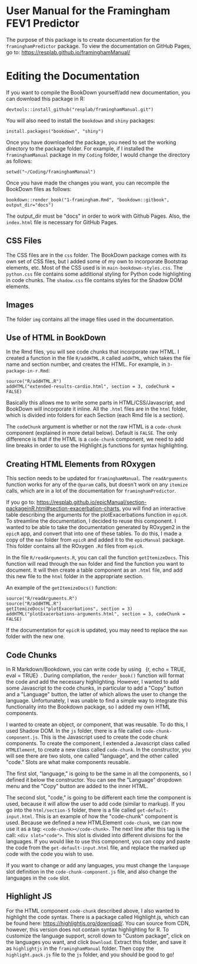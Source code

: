 # User Manual for the Framingham FEV1 Predictor

The purpose of this package is to create documentation for the `framinghamPredictor` package. To view the documentation on GitHub Pages, go to: https://resplab.github.io/framinghamManual/

# Editing the Documentation

If you want to compile the BookDown yourself/add new documentation, you can download this package in R:

```
devtools::install_github("resplab/framinghamManual.git")
```

You will also need to install the `bookdown` and `shiny` packages:

```
install.packages("bookdown", "shiny")
```

Once you have downloaded the package, you need to set the working directory to the package folder. For example, if I installed the `framinghamManual` package in my `Coding` folder, I would change the directory as follows:

```
setwd("~/Coding/framinghamManual")
```
Once you have made the changes you want, you can recompile the BookDown files as follows:

```
bookdown::render_book("1-framingham.Rmd", "bookdown::gitbook", output_dir="docs")
```

The output_dir must be "docs" in order to work with Github Pages. Also, the `index.html` file is necessary for GitHub Pages.

## CSS Files

The CSS files are in the `css` folder. The BookDown package comes with its own set of CSS files, but I added some of my own to incorporate Bootstrap elements, etc. Most of the CSS used is in `main-bookdown-styles.css`. The `python.css` file contains some additional styling for Python code highlighting in code chunks. The `shadow.css` file contains styles for the Shadow DOM elements.

## Images

The folder `img` contains all the image files used in the documentation.

## Use of HTML in BookDown

In the Rmd files, you will see code chunks that incorporate raw HTML. I created a function in the file `R/addHTML.R` called `addHTML`, which takes the file name and section number, and creates the HTML. For example, in `3-package-in-r.Rmd`:

```
source("R/addHTML.R")
addHTML("extended-results-cardio.html", section = 3, codeChunk = FALSE)
```

Basically this allows me to write some parts in HTML/CSS/Javascript, and BookDown will incorporate it inline. All the `.html` files are in the `html` folder, which is divided into folders for each Section (each Rmd file is a section).

The `codeChunk` argument is whether or not the raw HTML is a `code-chunk` component (explained in more detail below). Default is `FALSE`. The only difference is that if the HTML is a `code-chunk` component, we need to add line breaks in order to use the Highlight.js functions for syntax highlighting.

## Creating HTML Elements from ROxygen

This section needs to be updated for `framinghamManual`. The `readArguments` function works for any of the `@param` calls, but doesn't work on any `itemize` calls, which are in a lot of the documentation for `framinghamPredictor`.

If you go to: https://resplab.github.io/epicManual/section-packageinR.html#section-exacerbation-charts, you will find an interactive table describing the arguments for the plotExacerbations function in `epicR`. To streamline the documentation, I decided to reuse this component. I wanted to be able to take the documentation generated by ROxygen2 in the `epicR` app, and convert that into one of these tables. To do this, I made a copy of the `man` folder from `epicR` and added it to the `epicManual` package. This folder contains all the ROxygen `.Rd` files from `epicR`.

In the file `R/readArguments.R`, you can call the function `getItemizeDocs`. This function will read through the `man` folder and find the function you want to document. It will then create a table component as an `.html` file, and add this new file to the `html` folder in the appropriate section.

An example of the `getItemizeDocs()` function:

```
source("R/readArguments.R")
source("R/addHTML.R")
getItemizeDocs("plotExacerbations", section = 3)
addHTML("plotExacerbations-arguments.html", section = 3, codeChunk = FALSE)
```

If the documentation for `epicR` is updated, you may need to replace the `man` folder with the new one.

## Code Chunks

In R Markdown/Bookdown, you can write code by using ``` ```{r, echo = TRUE, eval = TRUE}``` ```. During compilation, the `render_book()` function will format the code and add the necessary highlighting. However, I wanted to add some Javascript to the code chunks, in particular to add a "Copy" button and a "Language" button, the latter of which allows the user to change the language. Unfortunately, I was unable to find a simple way to integrate this functionality into the Bookdown package, so I added my own HTML components.

I wanted to create an object, or component, that was reusable. To do this, I used Shadow DOM. In the `js` folder, there is a file called `code-chunk-component.js`. This is the Javascript used to create the code chunk components. To create the component, I extended a Javascript class called `HTMLElement`, to create a new class called `code-chunk`. In the constructor, you will see there are two slots, one called "language", and the other called "code." Slots are what make components reusable.

The first slot, "language," is going to be the same in all the components, so I defined it below the constructor. You can see the "Language" dropdown menu and the "Copy" button are added to the inner HTML.

The second slot, "code," is going to be different each time the component is used, because it will allow the user to add code (similar to markup). If you go into the `html/section-5` folder, there is a file called `get-default-input.html`. This is an example of how the "code-chunk" component is used. Because we defined a new HTMLElement `code-chunk`, we can now use it as a tag: ```<code-chunk></code-chunk>```. The next line after this tag is the call: ```<div slot="code">```. This slot is divided into different divisions for the languages. If you would like to use this component, you can copy and paste the code from the `get-default-input.html` file, and replace the marked up code with the code you wish to use.

If you want to change or add any languages, you must change the `language` slot definition in the `code-chunk-component.js` file, and also change the languages in the `code` slot.

## Highlight JS

For the HTML component `code-chunk` described above, I also wanted to highlight the code syntax. There is a package called Highlight.js, which can be found here: https://highlightjs.org/download/. You can source from CDN, however, this version does not contain syntax highlighting for R. To customize the language support, scroll down to "Custom package", click on the languages you want, and click `Download`. Extract this folder, and save it as `highlightjs` in the `framinghamManual` folder. Then copy the `highlight.pack.js` file to the `js` folder, and you should be good to go!

